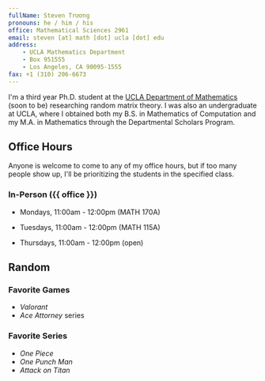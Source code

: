 ```yaml
---
fullName: Steven Trương
pronouns: he / him / his
office: Mathematical Sciences 2961
email: steven [at] math [dot] ucla [dot] edu
address:
    - UCLA Mathematics Department
    - Box 951555
    - Los Angeles, CA 90095-1555
fax: +1 (310) 206-6673
---
```


I'm a third year Ph.D. student at the [UCLA Department of Mathematics](https://ww3.math.ucla.edu/) (soon to be) researching random matrix theory. I was also an undergraduate at UCLA, where I obtained both my B.S. in Mathematics of Computation and my M.A. in Mathematics through the Departmental Scholars Program.

## Office Hours

Anyone is welcome to come to any of my office hours, but if too many people show up, I'll be prioritizing the students in the specified class.

### In-Person ({{ office }})

-   Mondays, 11:00am - 12:00pm (MATH 170A)

-   Tuesdays, 11:00am - 12:00pm (MATH 115A)

-   Thursdays, 11:00am - 12:00pm (open)

## Random

### Favorite Games

-   _Valorant_
-   _Ace Attorney_ series

### Favorite Series

-   _One Piece_
-   _One Punch Man_
-   _Attack on Titan_
